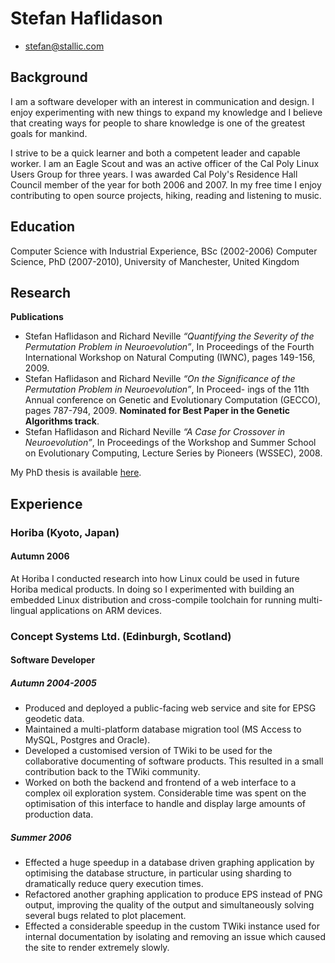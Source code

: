 # Stefan Haflidason

 * <stefan@stallic.com>

## Background

I am a software developer with an interest in communication and design. I enjoy experimenting with new things to expand my knowledge and I believe that creating ways for people to share knowledge is one of the greatest goals for mankind. 

I strive to be a quick learner and both a competent leader and capable worker. I am an Eagle Scout and was an active officer of the Cal Poly Linux Users Group for three years. I was awarded Cal Poly's Residence Hall Council member of the year for both 2006 and 2007. In my free time I enjoy contributing to open source projects, hiking, reading and listening to music.

## Education

Computer Science with Industrial Experience, BSc (2002-2006)
Computer Science, PhD (2007-2010),
University of Manchester, United Kingdom

## Research

**Publications**

 * Stefan Haflidason and Richard Neville <i>“Quantifying the Severity of the Permutation Problem in Neuroevolution”</i>, In Proceedings of the Fourth International Workshop on Natural Computing (IWNC), pages 149-156, 2009.
 * Stefan Haflidason and Richard Neville <i>“On the Significance of the Permutation Problem in Neuroevolution”</i>, In Proceed-
ings of the 11th Annual conference on Genetic and Evolutionary Computation (GECCO), pages 787-794, 2009. <b>Nominated for Best Paper in the Genetic Algorithms track</b>.
 * Stefan Haflidason and Richard Neville <i>“A Case for Crossover in Neuroevolution”</i>, In Proceedings of the Workshop and
Summer School on Evolutionary Computing, Lecture Series by Pioneers (WSSEC), 2008.

My PhD thesis is available [here](http://stefanhaflidason.files.wordpress.com/2009/02/thesis.pdf).

## Experience

### Horiba (Kyoto, Japan)

#### Autumn 2006

At Horiba I conducted research into how Linux could be used in future Horiba medical products. In doing so I experimented with building an embedded Linux distribution and cross-compile toolchain for running multi-lingual applications on ARM devices.

### Concept Systems Ltd. (Edinburgh, Scotland)

#### Software Developer

##### Autumn 2004-2005

* Produced and deployed a public-facing web service and site for EPSG geodetic data.
 * Maintained a multi-platform database migration tool (MS Access to MySQL, Postgres and Oracle).
 * Developed a customised version of TWiki to be used for the collaborative documenting of software products. This resulted in a small contribution back to the TWiki community.
 * Worked on both the backend and frontend of a web interface to a complex oil exploration system. Considerable time was spent on the optimisation of this interface to handle and display large amounts of production data.

##### Summer 2006

 * Effected a huge speedup in a database driven graphing application by optimising the database structure, in particular using sharding to dramatically reduce query execution times.
 * Refactored another graphing application to produce EPS instead of PNG output, improving the quality of the output and simultaneously solving several bugs related to plot placement.
 * Effected a considerable speedup in the custom TWiki instance used for internal documentation by isolating and removing an issue which caused the site to render extremely slowly.

